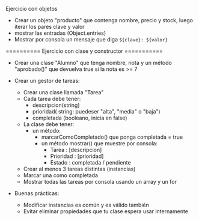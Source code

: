 Ejercicio con objetos

- Crear un objeto "producto" que contenga nombre, precio y stock, luego iterar los pares clave y valor 
- mostrar las entradas (Object.entries)
- Mostrar por consola un mensaje que diga `${clave}: ${valor}`

==========  Ejercicio con clase y constructor  ===========

- Crear una clase "Alumno" que tenga nombre, nota y un método "aprobado()" que devuelva true si la nota es >= 7



- Crear un gestor de tareas:
    - Crear una clase llamada "Tarea"
    - Cada tarea debe tener:
        - descripcion(string)
        - prioridad( string: puedeser "alta", "media" o "baja")
        - completada (booleano, inicia en false)
    - La clase debe tener:
        - un método:
            - marcarComoCompletado() que ponga completada = true
            - un método mostrar() que muestre por consola:
                - Tarea : [descripcion] 
                - Prioridad : [prioridad]
                - Estado : completada / pendiente
    - Crear al menos 3 tareas distintas (instancias)
    - Marcar una como completada
    - Mostrar todas las tareas por consola usando un array y un for



- Buenas prácticas:
    - Modificar instancias es común y es válido también
    - Evitar eliminar propiedades que tu clase espera usar internamente